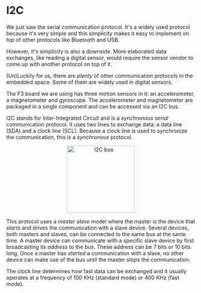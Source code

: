 # I2C

We just saw the serial communication protocol. It's a widely used protocol because it's very
simple and this simplicity makes it easy to implement on top of other protocols like Bluetooth and
USB.

However, it's simplicity is also a downside. More elaborated data exchanges, like reading a digital
sensor, would require the sensor vendor to come up with another protocol on top of it.

(Un)Luckily for us, there are *plenty* of other communication protocols in the embedded space. Some
of them are widely used in digital sensors.

The F3 board we are using has three motion sensors in it: an accelerometer, a magnetometer and
gyroscope. The accelerometer and magnetometer are packaged in a single component and can be accessed
via an I2C bus.

I2C stands for Inter-Integrated Circuit and is a *synchronous* *serial* communication protocol. It
uses two lines to exchange data: a data line (SDA) and a clock line (SCL). Because a clock line is
used to synchronize the communication, this is a *synchronous* protocol.

<p align="center">
<img height=180 title="I2C bus" src="https://upload.wikimedia.org/wikipedia/commons/3/3e/I2C.svg">
</p>

This protocol uses a *master* *slave* model where the master is the device that *starts* and
drives the communication with a slave device. Several devices, both masters and slaves, can be
connected to the same bus at the same time. A master device can communicate with a specific slave
device by first broadcasting its *address* to the bus. These address can be 7 bits or 10 bits long.
Once a master has *started* a communication with a slave, no other device can make use of the bus
until the master *stops* the communication.

The clock line determines how fast data can be exchanged and it usually operates at a frequency of
100 KHz (standard mode) or 400 KHz (fast mode).
